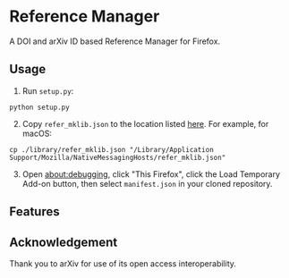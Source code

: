# Reference Manager
A DOI and arXiv ID based Reference Manager for Firefox.

## Usage
1. Run `setup.py`:
```
python setup.py
```

2. Copy `refer_mklib.json` to the location listed [here](https://developer.mozilla.org/en-US/docs/Mozilla/Add-ons/WebExtensions/Native_manifests#manifest_location "Mozilla documentation"). For example, for macOS:
```
cp ./library/refer_mklib.json "/Library/Application Support/Mozilla/NativeMessagingHosts/refer_mklib.json"
```

3. Open [about:debugging](about:debugging "open"), click "This Firefox", click the Load Temporary Add-on button, then select `manifest.json` in your cloned repository.

## Features


## Acknowledgement
Thank you to arXiv for use of its open access interoperability.